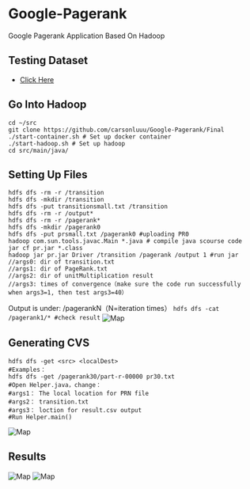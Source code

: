 # Google-Pagerank
Google Pagerank Application Based On Hadoop 

Testing Dataset
-----
  * [Click Here](http://www.limfinity.com/ir/)

## Go Into Hadoop
``` shell
cd ~/src 
git clone https://github.com/carsonluuu/Google-Pagerank/Final
./start-container.sh # Set up docker container  
./start-hadoop.sh # Set up hadoop
cd src/main/java/
```

## Setting Up Files
``` shell
hdfs dfs -rm -r /transition 
hdfs dfs -mkdir /transition 
hdfs dfs -put transitionsmall.txt /transition
hdfs dfs -rm -r /output* 
hdfs dfs -rm -r /pagerank* 
hdfs dfs -mkdir /pagerank0 
hdfs dfs -put prsmall.txt /pagerank0 #uploading PR0
hadoop com.sun.tools.javac.Main *.java # compile java scourse code
jar cf pr.jar *.class 
hadoop jar pr.jar Driver /transition /pagerank /output 1 #run jar
//args0: dir of transition.txt
//args1: dir of PageRank.txt
//args2: dir of unitMultiplication result
//args3: times of convergence（make sure the code run successfully when args3=1, then test args3=40）
```

Output is under: /pagerankN（N=iteration times）
```hdfs dfs -cat /pagerank1/* #check result```
<img align="center" src="img/1.png" alt="Map"/>

## Generating CVS
```
hdfs dfs -get <src> <localDest>
#Examples：
hdfs dfs -get /pagerank30/part-r-00000 pr30.txt
#Open Helper.java，change：
#args1： The local location for PRN file
#args2： transition.txt
#args3： loction for result.csv output
#Run Helper.main()
```
<img align="center" src="img/2.png" alt="Map"/>

## Results
<img align="center" src="img/4.png" alt="Map"/>
<img align="center" src="img/5.png" alt="Map"/>

